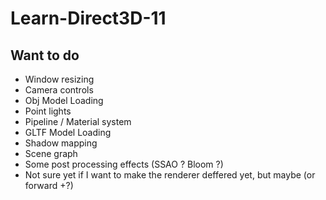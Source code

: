 # Learn-Direct3D-11

## Want to do

- Window resizing
- Camera controls
- Obj Model Loading
- Point lights
- Pipeline / Material system
- GLTF Model Loading
- Shadow mapping
- Scene graph
- Some post processing effects (SSAO ? Bloom ?)
- Not sure yet if I want to make the renderer deffered yet, but maybe (or forward +?)